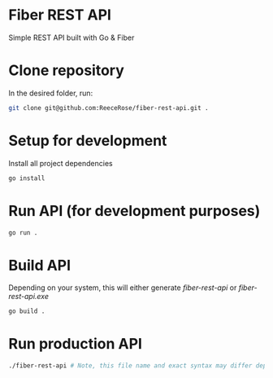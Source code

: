 # Fiber REST API

Simple REST API built with Go & Fiber

# Clone repository

In the desired folder, run:

```bash
git clone git@github.com:ReeceRose/fiber-rest-api.git .
```

# Setup for development

Install all project dependencies

```bash
go install
```

# Run API (for development purposes)

```bash
go run .
```

# Build API

Depending on your system, this will either generate _fiber-rest-api_ or _fiber-rest-api.exe_

```bash
go build .
```

# Run production API

```bash
./fiber-rest-api # Note, this file name and exact syntax may differ depending on your system. This is simply and example.
```
